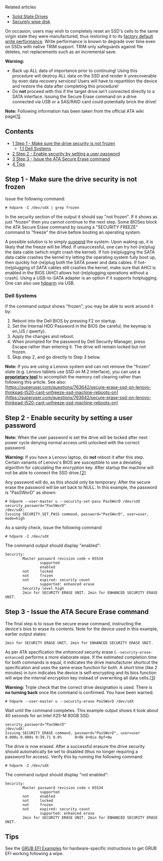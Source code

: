 Related articles

*   [Solid State Drives](/index.php/Solid_State_Drives "Solid State Drives")
*   [Securely wipe disk](/index.php/Securely_wipe_disk "Securely wipe disk")

On occasion, users may wish to completely reset an SSD's cells to the same virgin state they were manufactured, thus restoring it to its [factory default write performance](http://www.anandtech.com/storage/showdoc.aspx?i=3531&p=8). Write performance is known to degrade over time even on SSDs with native TRIM support. TRIM only safeguards against file deletes, not replacements such as an incremental save.

**Warning:**

*   Back up ALL data of importance prior to continuing! Using this procedure will destroy ALL data on the SSD and render it unrecoverable by even data recovery services! Users will have to repartition the device and restore the data after completing this procedure!
*   Do **not** proceed with this if the target drive isn't connected directly to a SATA interface. Issuing the Secure Erase command on a drive connected via USB or a SAS/RAID card could potentially brick the drive!

**Note:** Following information has been taken from the official ATA wiki page[[1]](https://ata.wiki.kernel.org/index.php/ATA_Secure_Erase).

## Contents

*   [1 Step 1 - Make sure the drive security is not frozen](#Step_1_-_Make_sure_the_drive_security_is_not_frozen)
    *   [1.1 Dell Systems](#Dell_Systems)
*   [2 Step 2 - Enable security by setting a user password](#Step_2_-_Enable_security_by_setting_a_user_password)
*   [3 Step 3 - Issue the ATA Secure Erase command](#Step_3_-_Issue_the_ATA_Secure_Erase_command)
*   [4 Tips](#Tips)

## Step 1 - Make sure the drive security is not frozen

Issue the following command:

```
# hdparm -I /dev/sdX | grep frozen

```

In the security section of the output it should say "not frozen". If it shows as just "frozen" then you cannot continue to the next step. Some BIOSes block the ATA Secure Erase command by issuing a "SECURITY FREEZE" command to "freeze" the drive before booting an operating system.

A possible solution is to simply [suspend](/index.php/Suspend "Suspend") the system. Upon waking up, it is likely that the freeze will be lifted. If unsuccessful, one can try hot-(re)plug the data cable (which might crash the kernel). If hot-(re)plugging the SATA data cable crashes the kernel try letting the operating system fully boot up, then quickly hot-(re)plug both the SATA power and data cables. If hot-(re)plugging of SATA cables still crashes the kernel, make sure that AHCI is enabled in the BIOS (AHCI allows hot-(re)plugging operations without a crash). Using a USB-to-SATA adapter is an option if it supports hotplugging. One can also use [hdparm](https://www.archlinux.org/packages/?name=hdparm) via USB.

### Dell Systems

If the command output shows "frozen", you may be able to work around it by:

1.  Reboot into the Dell BIOS by pressing F2 on startup.
2.  Set the Internal HDD Password in the BIOS (be careful, the keymap is en_US / qwerty).
3.  Apply the changes and reboot.
4.  When prompted for the password by Dell Security Manager, press Escape rather than entering it. The drive will remain locked but not frozen.
5.  Skip step 2, and go directly to Step 3 below.

**Note:** If you are using a Lenovo system and can not remove the "frozen" state (e.g. Lenovo tablets use SSD on M.2 interface), you can use a **[proprietary tool](https://pcsupport.lenovo.com/us/en/olddownloads/ds019026)** to accomplish the memory cell clearing rather than following this article. See also: [https://superuser.com/questions/763642/secure-erase-ssd-on-lenovo-thinkpad-t520-cant-unfreeze-ssd-machine-reboots-on](https://superuser.com/questions/763642/secure-erase-ssd-on-lenovo-thinkpad-t520-cant-unfreeze-ssd-machine-reboots-on)

## Step 2 - Enable security by setting a user password

**Note:** When the user password is set the drive will be locked after next power cycle denying normal access until unlocked with the correct password.

**Warning:** If you have a Lenovo laptop, do **not** reboot it after this step. Certain variants of Lenovo's BIOS are susceptible to use a deviating algorithm for calculating the encryption key. After startup the machine will not be able to connect the SSD drive.[[2]](https://jbeekman.nl/blog/2015/03/lenovo-thinkpad-hdd-password/)

Any password will do, as this should only be temporary. After the secure erase the password will be set back to NULL. In this example, the password is "PasSWorD" as shown:

```
# hdparm --user-master u --security-set-pass PasSWorD /dev/sdX
security_password="PasSWorD"
/dev/sdX:
Issuing SECURITY_SET_PASS command, password="PasSWorD", user=user, mode=high

```

As a sanity check, issue the following command

```
# hdparm -I /dev/sdX

```

The command output should display "enabled":

```
Security: 
        Master password revision code = 65534
                supported
                enabled
        not     locked
        not     frozen
        not     expired: security count
                supported: enhanced erase
        Security level high
        2min for SECURITY ERASE UNIT. 2min for ENHANCED SECURITY ERASE UNIT.
```

## Step 3 - Issue the ATA Secure Erase command

The final step is to issue the secure erase command, instructing the device's bios to erase its contents. Note for the device used in this example, earlier output states:

```
2min for SECURITY ERASE UNIT. 2min for ENHANCED SECURITY ERASE UNIT.

```

As per ATA specification the *enhanced* security erase (`--security-erase-enhanced`) performs a more elaborate wipe. If the estimated completion time for both commands is equal, it indicates the drive manufacturer shortcut the specification and uses the same erase function for both. A short time (like 2 minutes) in turn indicates the device is self-encrypting and its bios function will wipe the internal encryption key instead of overwriting all data cells.[[3]](http://security.stackexchange.com/questions/62253/what-is-the-difference-between-ata-secure-erase-and-security-erase-how-can-i-en)

**Warning:** Triple check that the correct drive designation is used. There is **no turning back** once the command is confirmed. You have been warned.

```
# hdparm --user-master u --security-erase PasSWorD /dev/sdX

```

Wait until the command completes. This example output shows it took about 40 seconds for an Intel X25-M 80GB SSD.

```
security_password="PasSWorD"
/dev/sdX:
Issuing SECURITY_ERASE command, password="PasSWorD", user=user
0.000u 0.000s 0:39.71 0.0%      0+0k 0+0io 0pf+0w

```

The drive is now erased. After a successful erasure the drive security should automatically be set to disabled (thus no longer requiring a password for access). Verify this by running the following command:

```
# hdparm -I /dev/sdX

```

The command output should display "not enabled":

```
Security: 
        Master password revision code = 65534
                supported
        not     enabled
        not     locked
        not     frozen
        not     expired: security count
                supported: enhanced erase
        2min for SECURITY ERASE UNIT. 2min for ENHANCED SECURITY ERASE UNIT.
```

## Tips

See the [GRUB EFI Examples](/index.php/GRUB_EFI_Examples "GRUB EFI Examples") for hardware-specific instructions to get GRUB EFI working following a wipe.